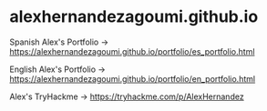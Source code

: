 # alexhernandezagoumi.github.io
Spanish Alex's Portfolio -> https://alexhernandezagoumi.github.io/portfolio/es_portfolio.html

English Alex's Portfolio -> https://alexhernandezagoumi.github.io/portfolio/en_portfolio.html

Alex's TryHackme -> https://tryhackme.com/p/AlexHernandez
